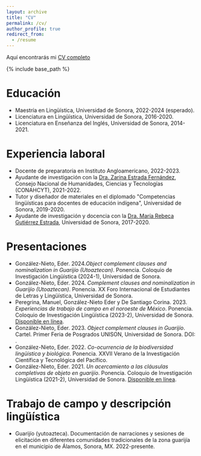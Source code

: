 ```yaml
---
layout: archive
title: "CV"
permalink: /cv/
author_profile: true
redirect_from:
  - /resume
---
```

Aquí encontrarás mi [CV completo](https://edergonzaleznieto.github.io/files/cv.pdf)

{% include base_path %}

Educación
======
* Maestría en Lingüística, Universidad de Sonora, 2022-2024 (esperado).
* Licenciatura en Lingüística, Universidad de Sonora, 2016-2020.
* Licenciatura en Enseñanza del Inglés, Universidad de Sonora, 2014-2021.

Experiencia laboral
=====
* Docente de preparatoria en Instituto Angloamericano, 2022-2023.
* Ayudante de investigación con la [Dra. Zarina Estrada Fernández](https://investigadores.unison.mx/es/persons/zarina-estrada-fernandez), Consejo Nacional de Humanidades, Ciencias y Tecnologías (CONAHCYT), 2021-2022.
* Tutor y diseñador de materiales en el diplomado "Competencias lingüísticas para docentes de educación indígena", Universidad de Sonora, 2019-2020.
* Ayudante de investigación y docencia con la [Dra. María Rebeca Gutiérrez Estrada](https://investigadores.unison.mx/en/persons/maria-rebeca-gutierrez-estrada), Universidad de Sonora, 2017-2020.

Presentaciones
=====
* González-Nieto, Eder. 2024._Object complement clauses and nominalization in Guarijío (Utoaztecan)_. Ponencia. Coloquio de Investigación Lingüística (2024-1), Universidad de Sonora.
* González-Nieto, Eder. 2024. _Complement clauses and nominalization in Guarijío (Utoaztecan)_. Ponencia. XX Foro Internacional de Estudiantes de Letras y Lingüística, Universidad de Sonora.
* Peregrina, Manuel, González-Nieto Eder y De Santiago Corina. 2023. _Experiencias de trabajo de campo en el noroeste de México_. Ponencia. Coloquio de Investigación Lingüística (2023-2), Universidad de Sonora. [Disponible en línea](https://www.youtube.com/watch?v=j6BHl9SaplA&t=13s).
* González-Nieto, Eder. 2023. _Object complement clauses in Guarijío_. Cartel. Primer Feria de Posgrados UNISON, Universidad de Sonora. DOI: []().
* González-Nieto, Eder. 2022. _Co-ocurrencia de la biodiversidad lingüística y biológica_. Ponencia. XXVII Verano de la Investigación Científica y Tecnológica del Pacífico.
* González-Nieto, Eder. 2021. _Un acercamiento a las cláusulas completivas de objeto en guarijío_. Ponencia. Coloquio de Investigación Lingüística (2021-2), Universidad de Sonora. [Disponible en línea](https://www.youtube.com/watch?v=V5FqgqvDUvU&t=15s).

Trabajo de campo y descripción lingüística
======
* Guarijío (yutoazteca). Documentación de narraciones y sesiones de elicitación en diferentes comunidades tradicionales de la zona guarijía en el municipio de Álamos, Sonora, MX. 2022-presente.
  

